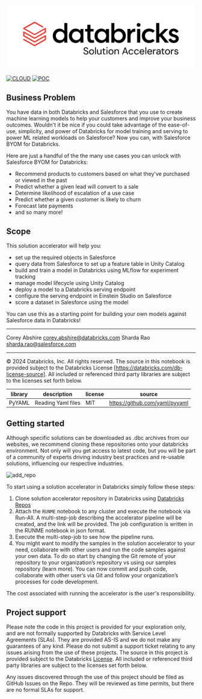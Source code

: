 ![image](https://raw.githubusercontent.com/databricks-industry-solutions/.github/main/profile/solacc_logo_wide.png)

[![CLOUD](https://img.shields.io/badge/CLOUD-ALL-blue?logo=googlecloud&style=for-the-badge)](https://cloud.google.com/databricks)
[![POC](https://img.shields.io/badge/POC-10_days-green?style=for-the-badge)](https://databricks.com/try-databricks)

## Business Problem

You have data in both Databricks and Salesforce that you use to create machine learning models to help your customers and improve your business outcomes. Wouldn't it be nice if you could take advantage of the ease-of-use, simplicity, and power of Databricks for model training and serving to power ML related workloads on Salesforce? Now you can, with Salesforce BYOM for Databricks.

Here are just a handful of the the many use cases you can unlock with Salesforce BYOM for Databricks:

- Recommend products to customers based on what they've purchased or viewed in the past
- Predict whether a given lead will convert to a sale
- Determine likelihood of escalation of a use case
- Predict whether a given customer is likely to churn
- Forecast late payments
- and so many more!

## Scope

This solution accelerator will help you:

- set up the required objects in Salesforce
- query data from Salesforce to set up a feature table in Unity Catalog
- build and train a model in Databricks using MLflow for experiment tracking
- manage model lifecycle using Unity Catalog
- deploy a model to a Databricks serving endpoint
- configure the serving endpoint in Einstein Studio on Salesforce
- score a dataset in Salesforce using the model

You can use this as a starting point for building your own models against Salesforce data in Databricks!

___
Corey Abshire <corey.abshire@databricks.com>
Sharda Rao <sharda.rao@salesforce.com>
___


&copy; 2024 Databricks, Inc. All rights reserved. The source in this notebook is provided subject to the Databricks License [https://databricks.com/db-license-source].  All included or referenced third party libraries are subject to the licenses set forth below.

| library                                | description             | license    | source                                              |
|----------------------------------------|-------------------------|------------|-----------------------------------------------------|
| PyYAML                                 | Reading Yaml files      | MIT        | https://github.com/yaml/pyyaml                      |

## Getting started

Although specific solutions can be downloaded as .dbc archives from our websites, we recommend cloning these repositories onto your databricks environment. Not only will you get access to latest code, but you will be part of a community of experts driving industry best practices and re-usable solutions, influencing our respective industries. 

<img width="500" alt="add_repo" src="https://user-images.githubusercontent.com/4445837/177207338-65135b10-8ccc-4d17-be21-09416c861a76.png">

To start using a solution accelerator in Databricks simply follow these steps: 

1. Clone solution accelerator repository in Databricks using [Databricks Repos](https://www.databricks.com/product/repos)
2. Attach the `RUNME` notebook to any cluster and execute the notebook via Run-All. A multi-step-job describing the accelerator pipeline will be created, and the link will be provided. The job configuration is written in the RUNME notebook in json format. 
3. Execute the multi-step-job to see how the pipeline runs. 
4. You might want to modify the samples in the solution accelerator to your need, collaborate with other users and run the code samples against your own data. To do so start by changing the Git remote of your repository  to your organization’s repository vs using our samples repository (learn more). You can now commit and push code, collaborate with other user’s via Git and follow your organization’s processes for code development.

The cost associated with running the accelerator is the user's responsibility.


## Project support 

Please note the code in this project is provided for your exploration only, and are not formally supported by Databricks with Service Level Agreements (SLAs). They are provided AS-IS and we do not make any guarantees of any kind. Please do not submit a support ticket relating to any issues arising from the use of these projects. The source in this project is provided subject to the Databricks [License](./LICENSE). All included or referenced third party libraries are subject to the licenses set forth below.

Any issues discovered through the use of this project should be filed as GitHub Issues on the Repo. They will be reviewed as time permits, but there are no formal SLAs for support. 
